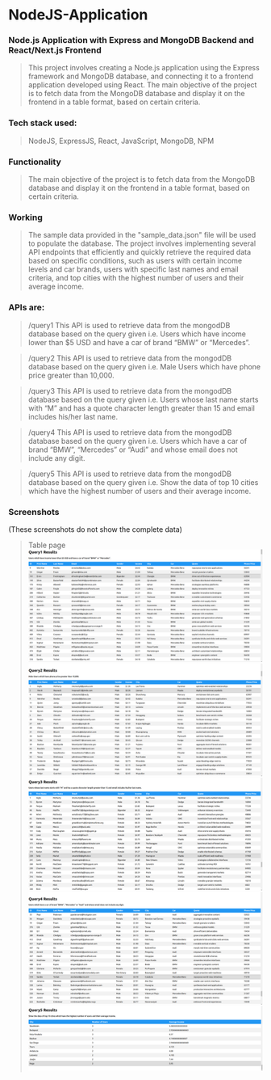 # NodeJS-Application

### Node.js Application with Express and MongoDB Backend and React/Next.js Frontend

>This project involves creating a Node.js application using the Express framework and MongoDB database, and connecting it to a frontend application developed using React. The main objective of the project is to fetch data from the MongoDB database and display it on the frontend in a table format, based on certain criteria. 

### Tech stack used: 

> NodeJS, ExpressJS, React, JavaScript, MongoDB, NPM

### Functionality

> The main objective of the project is to fetch data from the MongoDB database and display it on the frontend in a table format, based on certain criteria.

### Working

> The sample data provided in the "sample_data.json" file will be used to populate the database. The project involves implementing several API endpoints that efficiently and quickly retrieve the required data based on specific conditions, such as users with certain income levels and car brands, users with specific last names and email criteria, and top cities with the highest number of users and their average income.

### APIs are: 

> /query1
This API is used to retrieve data from the mongodDB database based on the query given i.e. Users which have income lower than $5 USD and have a car of brand “BMW” or “Mercedes”.

> /query2
This API is used to retrieve data from the mongodDB database based on the query given i.e. Male Users which have phone price greater than 10,000.

> /query3
This API is used to retrieve data from the mongodDB database based on the query given i.e. Users whose last name starts with “M” and has a quote character length greater than 15 and email includes his/her last name.

> /query4
This API is used to retrieve data from the mongodDB database based on the query given i.e. Users which have a car of brand “BMW”, “Mercedes” or “Audi” and whose email does not include any digit.

> /query5
This API is used to retrieve data from the mongodDB database based on the query given i.e. Show the data of top 10 cities which have the highest number of users and their average income.

### Screenshots
(These screenshots do not show the complete data)

> Table page
![Table page](https://github.com/VisheshGrg/NodeJS-Application/blob/main/images/Screenshot%20from%202023-04-26%2019-04-31.png)
![Table page](https://github.com/VisheshGrg/NodeJS-Application/blob/main/images/Screenshot%20from%202023-04-26%2019-04-40.png)
![Table page](https://github.com/VisheshGrg/NodeJS-Application/blob/main/images/Screenshot%20from%202023-04-26%2019-04-57.png)
![Table page](https://github.com/VisheshGrg/NodeJS-Application/blob/main/images/Screenshot%20from%202023-04-26%2019-05-06.png)
![Table page](https://github.com/VisheshGrg/NodeJS-Application/blob/main/images/Screenshot%20from%202023-04-26%2019-05-16.png)


